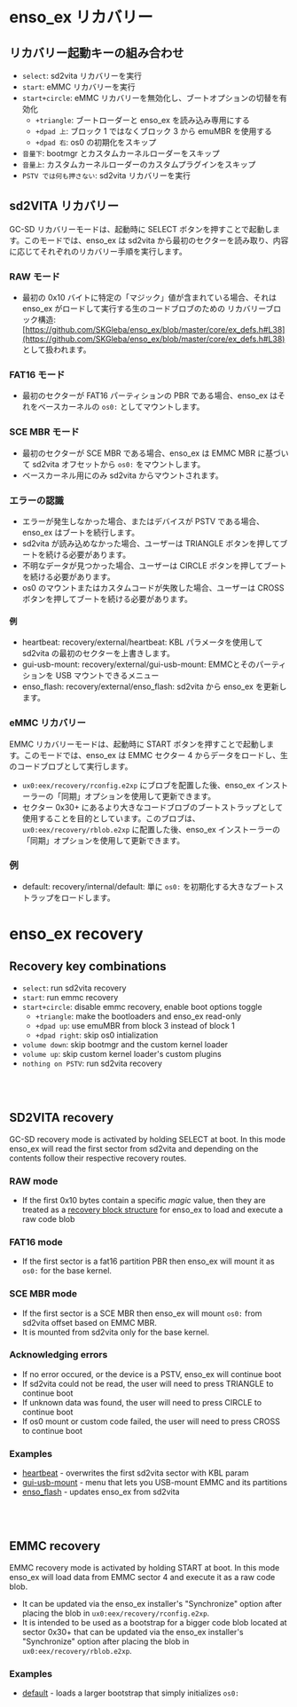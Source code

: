 # enso_ex リカバリー

## リカバリー起動キーの組み合わせ

* `select`: sd2vita リカバリーを実行
* `start`: eMMC リカバリーを実行
* `start+circle`: eMMC リカバリーを無効化し、ブートオプションの切替を有効化
    * `+triangle`: ブートローダーと enso_ex を読み込み専用にする
    * `+dpad 上`: ブロック 1 ではなくブロック 3 から emuMBR を使用する
    * `+dpad 右`: os0 の初期化をスキップ
* `音量下`: bootmgr とカスタムカーネルローダーをスキップ
* `音量上`: カスタムカーネルローダーのカスタムプラグインをスキップ
* `PSTV では何も押さない`: sd2vita リカバリーを実行

## sd2VITA リカバリー

GC-SD リカバリーモードは、起動時に SELECT ボタンを押すことで起動します。このモードでは、enso_ex は sd2vita から最初のセクターを読み取り、内容に応じてそれぞれのリカバリー手順を実行します。

### RAW モード

* 最初の 0x10 バイトに特定の「マジック」値が含まれている場合、それは enso_ex がロードして実行する生のコードブロブのための リカバリーブロック構造: [https://github.com/SKGleba/enso_ex/blob/master/core/ex_defs.h#L38](https://github.com/SKGleba/enso_ex/blob/master/core/ex_defs.h#L38) として扱われます。

### FAT16 モード

* 最初のセクターが FAT16 パーティションの PBR である場合、enso_ex はそれをベースカーネルの `os0:` としてマウントします。

### SCE MBR モード

* 最初のセクターが SCE MBR である場合、enso_ex は EMMC MBR に基づいて sd2vita オフセットから `os0:` をマウントします。
* ベースカーネル用にのみ sd2vita からマウントされます。

### エラーの認識

* エラーが発生しなかった場合、またはデバイスが PSTV である場合、enso_ex はブートを続行します。
* sd2vita が読み込めなかった場合、ユーザーは TRIANGLE ボタンを押してブートを続ける必要があります。
* 不明なデータが見つかった場合、ユーザーは CIRCLE ボタンを押してブートを続ける必要があります。
* os0 のマウントまたはカスタムコードが失敗した場合、ユーザーは CROSS ボタンを押してブートを続ける必要があります。

#### 例

* heartbeat: recovery/external/heartbeat: KBL パラメータを使用して sd2vita の最初のセクターを上書きします。
* gui-usb-mount: recovery/external/gui-usb-mount: EMMCとそのパーティションを USB マウントできるメニュー
* enso_flash: recovery/external/enso_flash: sd2vita から enso_ex を更新します。

### eMMC リカバリー

EMMC リカバリーモードは、起動時に START ボタンを押すことで起動します。このモードでは、enso_ex は EMMC セクター 4 からデータをロードし、生のコードブロブとして実行します。

* `ux0:eex/recovery/rconfig.e2xp` にブロブを配置した後、enso_ex インストーラーの「同期」オプションを使用して更新できます。
* セクター 0x30+ にあるより大きなコードブロブのブートストラップとして使用することを目的としています。このブロブは、`ux0:eex/recovery/rblob.e2xp` に配置した後、enso_ex インストーラーの「同期」オプションを使用して更新できます。

### 例

* default: recovery/internal/default: 単に `os0:` を初期化する大きなブートストラップをロードします。


# enso_ex recovery
## Recovery key combinations
 - `select`: run sd2vita recovery
 - `start`: run emmc recovery
 - `start+circle`: disable emmc recovery, enable boot options toggle
   - `+triangle`: make the bootloaders and enso_ex read-only
   - `+dpad up`: use emuMBR from block 3 instead of block 1
   - `+dpad right`: skip os0 intialization
 - `volume down`: skip bootmgr and the custom kernel loader
 - `volume up`: skip custom kernel loader's custom plugins
 - `nothing on PSTV`: run sd2vita recovery
<br>
<br>

## SD2VITA recovery
GC-SD recovery mode is activated by holding SELECT at boot. In this mode enso_ex will read the first sector from sd2vita and depending on the contents follow their respective recovery routes.<br>
### RAW mode
 - If the first 0x10 bytes contain a specific *magic* value, then they are treated as a [recovery block structure](https://github.com/SKGleba/enso_ex/blob/master/core/ex_defs.h#L38) for enso_ex to load and execute a raw code blob<br>
### FAT16 mode
 - If the first sector is a fat16 partition PBR then enso_ex will mount it as `os0:` for the base kernel.<br>
### SCE MBR mode
 - If the first sector is a SCE MBR then enso_ex will mount `os0:` from sd2vita offset based on EMMC MBR.
 - It is mounted from sd2vita only for the base kernel.<br>
### Acknowledging errors
 - If no error occured, or the device is a PSTV, enso_ex will continue boot
 - If sd2vita could not be read, the user will need to press TRIANGLE to continue boot
 - If unknown data was found, the user will need to press CIRCLE to continue boot
 - If os0 mount or custom code failed, the user will need to press CROSS to continue boot <br>
### Examples
 - [heartbeat](recovery/external/heartbeat) - overwrites the first sd2vita sector with KBL param
 - [gui-usb-mount](recovery/external/gui-usb-mount) - menu that lets you USB-mount EMMC and its partitions
 - [enso_flash](recovery/external/enso_flash) - updates enso_ex from sd2vita
<br>
<br>

## EMMC recovery
EMMC recovery mode is activated by holding START at boot. In this mode enso_ex will load data from EMMC sector 4 and execute it as a raw code blob.<br>
 - It can be updated via the enso_ex installer's "Synchronize" option after placing the blob in `ux0:eex/recovery/rconfig.e2xp`.
 - It is intended to be used as a bootstrap for a bigger code blob located at sector 0x30+ that can be updated via the enso_ex installer's "Synchronize" option after placing the blob in `ux0:eex/recovery/rblob.e2xp`.<br>
### Examples
 - [default](recovery/internal/default) - loads a larger bootstrap that simply initializes `os0:`
<br>
<br>
